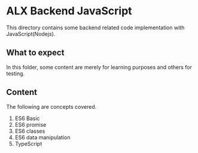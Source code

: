 # ALX Backend JavaScript
This directory contains some backend related code implementation with JavaScript(Nodejs).

## What to expect
In this folder, some content are merely for learning purposes and others for testing. 

## Content
The following are concepts covered.

1. ES6 Basic
2. ES6 promise
3. ES6 classes
4. ES6 data manipulation
5. TypeScript

